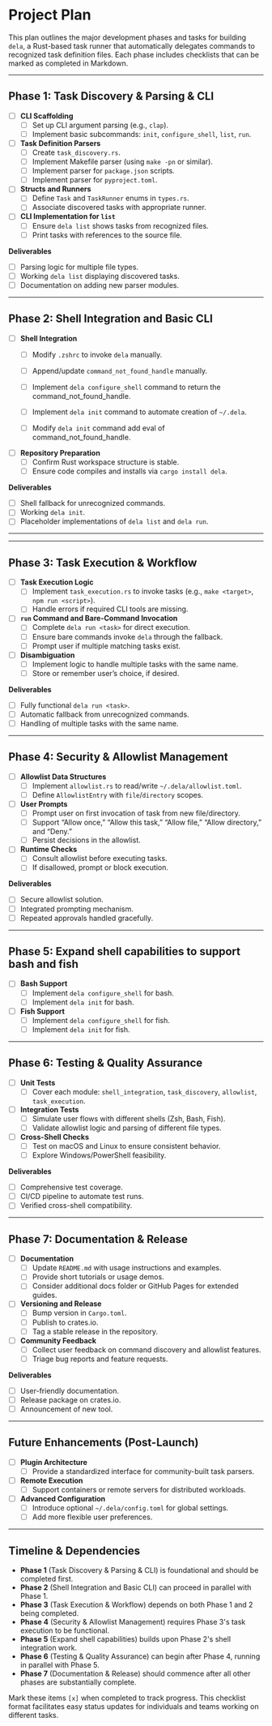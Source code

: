 # Project Plan

This plan outlines the major development phases and tasks for building `dela`, a Rust-based task runner that automatically delegates commands to recognized task definition files. Each phase includes checklists that can be marked as completed in Markdown.

---

## Phase 1: Task Discovery & Parsing & CLI

- [ ] **CLI Scaffolding**
  - [ ] Set up CLI argument parsing (e.g., `clap`).
  - [ ] Implement basic subcommands: `init`, `configure_shell`, `list`, `run`.

- [ ] **Task Definition Parsers**
  - [ ] Create `task_discovery.rs`.
  - [ ] Implement Makefile parser (using `make -pn` or similar).
  - [ ] Implement parser for `package.json` scripts.
  - [ ] Implement parser for `pyproject.toml`.

- [ ] **Structs and Runners**
  - [ ] Define `Task` and `TaskRunner` enums in `types.rs`.
  - [ ] Associate discovered tasks with appropriate runner.

- [ ] **CLI Implementation for `list`**
  - [ ] Ensure `dela list` shows tasks from recognized files.
  - [ ] Print tasks with references to the source file.

**Deliverables**
- [ ] Parsing logic for multiple file types.
- [ ] Working `dela list` displaying discovered tasks.
- [ ] Documentation on adding new parser modules.
---

## Phase 2: Shell Integration and Basic CLI

- [ ] **Shell Integration**
  - [ ] Modify `.zshrc` to invoke `dela` manually.
  - [ ] Append/update `command_not_found_handle` manually.
  - [ ] Implement `dela configure_shell` command to return the command_not_found_handle.
  - [ ] Implement `dela init` command to automate creation of `~/.dela`.
  - [ ] Modify `dela init` command add eval of command_not_found_handle.


- [ ] **Repository Preparation**
  - [ ] Confirm Rust workspace structure is stable.
  - [ ] Ensure code compiles and installs via `cargo install dela`.

**Deliverables**
- [ ] Shell fallback for unrecognized commands.
- [ ] Working `dela init`.
- [ ] Placeholder implementations of `dela list` and `dela run`.

---



---

## Phase 3: Task Execution & Workflow

- [ ] **Task Execution Logic**
  - [ ] Implement `task_execution.rs` to invoke tasks (e.g., `make <target>`, `npm run <script>`).
  - [ ] Handle errors if required CLI tools are missing.

- [ ] **`run` Command and Bare-Command Invocation**
  - [ ] Complete `dela run <task>` for direct execution.
  - [ ] Ensure bare commands invoke `dela` through the fallback.
  - [ ] Prompt user if multiple matching tasks exist.

- [ ] **Disambiguation**
  - [ ] Implement logic to handle multiple tasks with the same name.
  - [ ] Store or remember user’s choice, if desired.

**Deliverables**
- [ ] Fully functional `dela run <task>`.
- [ ] Automatic fallback from unrecognized commands.
- [ ] Handling of multiple tasks with the same name.

---

## Phase 4: Security & Allowlist Management

- [ ] **Allowlist Data Structures**
  - [ ] Implement `allowlist.rs` to read/write `~/.dela/allowlist.toml`.
  - [ ] Define `AllowlistEntry` with `file`/`directory` scopes.

- [ ] **User Prompts**
  - [ ] Prompt user on first invocation of task from new file/directory.
  - [ ] Support “Allow once,” “Allow this task,” “Allow file,” “Allow directory,” and “Deny.”
  - [ ] Persist decisions in the allowlist.

- [ ] **Runtime Checks**
  - [ ] Consult allowlist before executing tasks.
  - [ ] If disallowed, prompt or block execution.

**Deliverables**
- [ ] Secure allowlist solution.
- [ ] Integrated prompting mechanism.
- [ ] Repeated approvals handled gracefully.

---

## Phase 5: Expand shell capabilities to support bash and fish

- [ ] **Bash Support**
  - [ ] Implement `dela configure_shell` for bash.
  - [ ] Implement `dela init` for bash.

- [ ] **Fish Support**
  - [ ] Implement `dela configure_shell` for fish.
  - [ ] Implement `dela init` for fish.

---

## Phase 6: Testing & Quality Assurance

- [ ] **Unit Tests**
  - [ ] Cover each module: `shell_integration`, `task_discovery`, `allowlist`, `task_execution`.

- [ ] **Integration Tests**
  - [ ] Simulate user flows with different shells (Zsh, Bash, Fish).
  - [ ] Validate allowlist logic and parsing of different file types.

- [ ] **Cross-Shell Checks**
  - [ ] Test on macOS and Linux to ensure consistent behavior.
  - [ ] Explore Windows/PowerShell feasibility.

**Deliverables**
- [ ] Comprehensive test coverage.
- [ ] CI/CD pipeline to automate test runs.
- [ ] Verified cross-shell compatibility.

---

## Phase 7: Documentation & Release

- [ ] **Documentation**
  - [ ] Update `README.md` with usage instructions and examples.
  - [ ] Provide short tutorials or usage demos.
  - [ ] Consider additional docs folder or GitHub Pages for extended guides.

- [ ] **Versioning and Release**
  - [ ] Bump version in `Cargo.toml`.
  - [ ] Publish to crates.io.
  - [ ] Tag a stable release in the repository.

- [ ] **Community Feedback**
  - [ ] Collect user feedback on command discovery and allowlist features.
  - [ ] Triage bug reports and feature requests.

**Deliverables**
- [ ] User-friendly documentation.
- [ ] Release package on crates.io.
- [ ] Announcement of new tool.

---

## Future Enhancements (Post-Launch)

- [ ] **Plugin Architecture**
  - [ ] Provide a standardized interface for community-built task parsers.

- [ ] **Remote Execution**
  - [ ] Support containers or remote servers for distributed workloads.

- [ ] **Advanced Configuration**
  - [ ] Introduce optional `~/.dela/config.toml` for global settings.
  - [ ] Add more flexible user preferences.

---

## Timeline & Dependencies

- **Phase 1** (Task Discovery & Parsing & CLI) is foundational and should be completed first.
- **Phase 2** (Shell Integration and Basic CLI) can proceed in parallel with Phase 1.
- **Phase 3** (Task Execution & Workflow) depends on both Phase 1 and 2 being completed.
- **Phase 4** (Security & Allowlist Management) requires Phase 3's task execution to be functional.
- **Phase 5** (Expand shell capabilities) builds upon Phase 2's shell integration work.
- **Phase 6** (Testing & Quality Assurance) can begin after Phase 4, running in parallel with Phase 5.
- **Phase 7** (Documentation & Release) should commence after all other phases are substantially complete.

Mark these items `[x]` when completed to track progress. This checklist format facilitates easy status updates for individuals and teams working on different tasks.